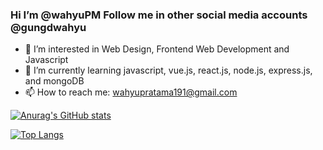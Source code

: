 ### Hi I’m @wahyuPM Follow me in other social media accounts @gungdwahyu

- 🔭 I’m interested in Web Design, Frontend Web Development and Javascript
- 🌱 I’m currently learning javascript, vue.js, react.js, node.js, express.js, and mongoDB
- 📫 How to reach me: wahyupratama191@gmail.com

[![Anurag's GitHub stats](https://github-readme-stats.vercel.app/api?username=wahyuPM)](https://github.com/anuraghazra/github-readme-stats)

[![Top Langs](https://github-readme-stats.vercel.app/api/top-langs/?username=wahyuPM&layout=compact)](https://github.com/anuraghazra/github-readme-stats)
